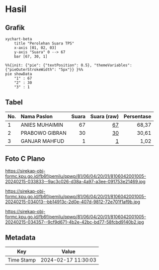 # Hasil

## Grafik

```mermaid
xychart-beta
    title "Perolehan Suara TPS"
    x-axis [01, 02, 03]
    y-axis "Suara" 0 --> 67
    bar [67, 30, 1]
```

```mermaid
%%{init: {"pie": {"textPosition": 0.5}, "themeVariables": {"pieOuterStrokeWidth": "5px"}} }%%
pie showData
    "1" : 67
    "2" : 30
    "3" : 1
```

## Tabel

| No. | Nama Paslon    | Suara | Suara (raw) | Persentase |
|:--- |:-------------- | -----:| -----------:| ----------:|
| 1   | ANIES MUHAIMIN | 67    | [67][p-1]   | 68,37      |
| 2   | PRABOWO GIBRAN | 30    | [30][p-2]   | 30,61      |
| 3   | GANJAR MAHFUD  | 1     | [1][p-3]    | 1,02       |


[p-1]: https://github.com/gigit-pemilu/pemilu-2024-81-maluku/blob/main/pilpres/hitung-suara/sub/81-maluku/sub/06-seram-bagian-barat/sub/04-huamual-belakang/sub/2001-waesala/sub/005-tps/sub/paslon-1.txt
[p-2]: https://github.com/gigit-pemilu/pemilu-2024-81-maluku/blob/main/pilpres/hitung-suara/sub/81-maluku/sub/06-seram-bagian-barat/sub/04-huamual-belakang/sub/2001-waesala/sub/005-tps/sub/paslon-2.txt
[p-3]: https://github.com/gigit-pemilu/pemilu-2024-81-maluku/blob/main/pilpres/hitung-suara/sub/81-maluku/sub/06-seram-bagian-barat/sub/04-huamual-belakang/sub/2001-waesala/sub/005-tps/sub/paslon-3.txt

## Foto C Plano

https://sirekap-obj-formc.kpu.go.id/fb6f/pemilu/ppwp/81/06/04/20/01/8106042001005-20240215-033833--9ac3c026-d38a-4a97-a3ee-091753e21469.jpg

https://sirekap-obj-formc.kpu.go.id/fb6f/pemilu/ppwp/81/06/04/20/01/8106042001005-20240215-034013--bb14913c-2d0e-407d-9812-72e701f1af9b.jpg

https://sirekap-obj-formc.kpu.go.id/fb6f/pemilu/ppwp/81/06/04/20/01/8106042001005-20240215-034357--9cf9d671-4b2e-42bc-bd77-58fcbd9140b2.jpg


## Metadata

| Key        | Value               |
| ---------- | ------------------- |
| Time Stamp | 2024-02-17 11:30:03 |



